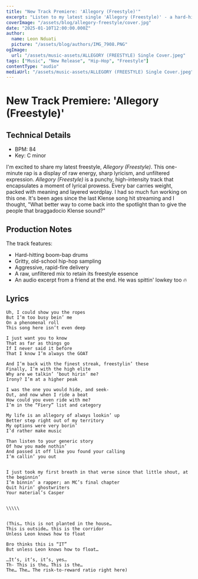 ```yaml
---
title: "New Track Premiere: 'Allegory (Freestyle)'"
excerpt: "Listen to my latest single 'Allegory (Freestyle)' - a hard-hitting one-minute rap that delivers sharp lyricism and energy."
coverImage: "/assets/blog/allegory-freestyle/cover.jpg"
date: "2025-01-10T12:00:00.000Z"
author:
  name: Leon Nduati
  picture: "/assets/blog/authors/IMG_7908.PNG"
ogImage:
  url: "/assets/music-assets/ALLEGORY (FREESTYLE) Single Cover.jpeg"
tags: ["Music", "New Release", "Hip-Hop", "Freestyle"]
contentType: "audio"
mediaUrl: "/assets/music-assets/ALLEGORY (FREESTYLE) Single Cover.jpeg"
---
```


# New Track Premiere: 'Allegory (Freestyle)'
## Technical Details
- BPM: 84
- Key: C minor

I'm excited to share my latest freestyle, *Allegory (Freestyle)*.
This one-minute rap is a display of raw energy, sharp lyricism, and unfiltered expression. *Allegory (Freestyle)* is a punchy, high-intensity track that encapsulates a moment of lyrical prowess. Every bar carries weight, packed with meaning and layered wordplay.
I had so much fun working on this one. It's been ages since the last Klense song hit streaming and I thought, "What better way to come back into the spotlight than to give the people that braggadocio Klense sound?"

## Production Notes
The track features:
- Hard-hitting boom-bap drums
- Gritty, old-school hip-hop sampling
- Aggressive, rapid-fire delivery
- A raw, unfiltered mix to retain its freestyle essence
- An audio excerpt from a friend at the end. He was spittin' lowkey too 🔥

## Lyrics
```
Uh, I could show you the ropes
But I’m too busy bein’ me
On a phenomenal roll
This song here isn’t even deep

I just want you to know 
That as far as things go
If I never said it before
That I know I’m always the GOAT

And I’m back with the finest streak, freestylin’ these
Finally, I’m with the high elite
Why are we talkin’ ‘bout hirin’ me?
Irony? I’m at a higher peak

I was the one you would hide, and seek-
Out, and now when I ride a beat
How could you even ride with me?
I’m in the “Fiery” list and category

My life is an allegory of always lookin’ up
Better step right out of my territory 
My options were very borin’
I’d rather make music

Than listen to your generic story
Of how you made nothin’
And passed it off like you found your calling
I’m callin’ you out


I just took my first breath in that verse since that little shout, at the beginnin’
I’m binnin’ a rapper; an MC’s final chapter
Quit hirin’ ghostwriters
Your material’s Casper


\\\\\


(This… this is not planted in the house…
This is outside… this is the corridor
Unless Leon knows how to float

Bro thinks this is “IT”
But unless Leon knows how to float…

…It’s, it’s, it’s, yes…
Th- This is the… This is the…
The… The… The risk-to-reward ratio right here) 
```
